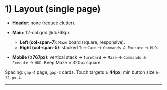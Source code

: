 # 1) Layout (single page)

* **Header**: none (reduce clutter).
* **Main**: 12-col grid @ ≥768px

  * **Left (col-span-7)**: `Maze` board (square, responsive).
  * **Right (col-span-5)**: stacked `TurnCard` → `Commands & Execute` → `HUD`.
* **Mobile (≤767px)**: vertical stack → `TurnCard` → `Maze` → `Commands & Execute` → `HUD`. Keep Maze ≥ 320px square.

Spacing: `gap-4` page, `gap-3` cards. Touch targets ≥ **44px**; min button size `h-12 px-4`.

---

